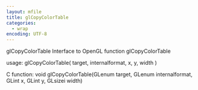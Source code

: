 ```yaml
---
layout: mfile
title: glCopyColorTable
categories:
  - wrap
encoding: UTF-8
---
```


glCopyColorTable  Interface to OpenGL function glCopyColorTable

usage:  glCopyColorTable( target, internalformat, x, y, width )

C function:  void glCopyColorTable(GLenum target, GLenum internalformat, GLint x, GLint y, GLsizei width)